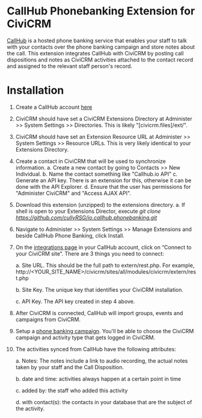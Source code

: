CallHub Phonebanking Extension for CiviCRM
==========================================

[CallHub](https://callhub.io) is a hosted phone banking service that enables your staff to talk with your contacts over the phone banking campaign and store notes about the call. This extension integrates CallHub with CiviCRM by posting call dispositions and notes as CiviCRM activities attached to the contact record and assigned to the relevant staff person's record.

Installation
============

1. Create a CallHub account [here](https://app.callhub.io/accounts/register/)
2. CiviCRM should have set a CiviCRM Extensions Directory at Administer >> System Settings >> Directories.  This is likely "\[civicrm.files\]/ext/". 
3. CiviCRM  should have set an Extension Resource URL at Administer >> System Settings >> Resource URLs. This is very likely identical to your Extensions Directory.
4. Create a contact in CiviCRM that will be used to synchronize information.
    a. Create a new contact by going to Contacts >> New Individual. 
    b. Name the contact something like "Callhub.io API"
    c. Generate an API key. There is an extension for this, otherwise it can be done with the API Explorer.
    d. Ensure that the user has permissions for "Administer CiviCRM" and "Access AJAX API". 
5. Download this extension (unzipped) to the extensions directory.
    a. If shell is open to your Extensions Director, execute *git clone https://github.com/cullyRSG/io.callhub.phonebanking.git*
6. Navigate to Administer >> System Settings >> Manage Extensions and beside CallHub Phone Banking, click Install.
7. On the [integrations page](https://app.callhub.io/dashboard/apps/) in your CallHub account, click on “Connect to your CiviCRM site”. There are 3 things you need to connect:

    a. Site URL. This should be the full path to extern/rest.php. For example, http://<YOUR_SITE_NAME>/civicrm/sites/all/modules/civicrm/extern/rest.php

    b. Site Key. The unique key that identifies your CiviCRM installation.

    c. API Key. The API key created in step 4 above.

8. After CiviCRM is connected, CallHub will import groups, events and campaigns from CiviCRM. 
9. Setup a [phone banking campaign](https://app.callhub.io/power_campaign/add/). You'll be able to choose the CiviCRM campaign and activity type that gets logged in CiviCRM.
10. The activities synced from CallHub have the following attributes:

    a. Notes: The notes include a link to audio recording, the actual notes taken by your staff and the Call Disposition.

    b. date and time: activities always happen at a certain point in time

    c. added by: the staff who added this activity

    d. with contact(s): the contacts in your database that are the subject of the activity.
